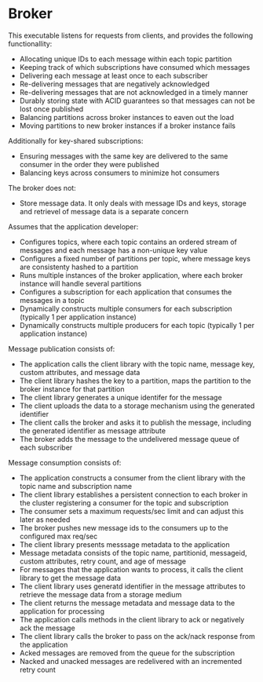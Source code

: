 # Broker

This executable listens for requests from clients, and provides the following functionallity:
- Allocating unique IDs to each message within each topic partition
- Keeping track of which subscriptions have consumed which messages
- Delivering each message at least once to each subscriber
- Re-delivering messages that are negatively acknowledged
- Re-delivering messages that are not acknowledged in a timely manner
- Durably storing state with ACID guarantees so that messages can not be lost once published
- Balancing partitions across broker instances to eaven out the load
- Moving partitions to new broker instances if a broker instance fails

Additionally for key-shared subscriptions:
- Ensuring messages with the same key are delivered to the same consumer in the order they were published
- Balancing keys across consumers to minimize hot consumers

The broker does not:
- Store message data. It only deals with message IDs and keys, storage and retrievel of message data is a separate concern

Assumes that the application developer:
- Configures topics, where each topic contains an ordered stream of messages and each message has a non-unique key value
- Configures a fixed number of partitions per topic, where message keys are consistenty hashed to a partition
- Runs multiple instances of the broker application, where each broker instance will handle several partitions
- Configures a subscription for each application that consumes the messages in a topic
- Dynamically constructs multiple consumers for each subscription (typically 1 per application instance)
- Dynamically constructs multiple producers for each topic (typically 1 per application instance)

Message publication consists of:
- The application calls the client library with the topic name, message key, custom attributes, and message data
- The client library hashes the key to a partition, maps the partition to the broker instance for that partition
- The client library generates a unique identifer for the message
- The client uploads the data to a storage mechanism using the generated identifier
- The client calls the broker and asks it to publish the message, including the generated identifier as message attribute
- The broker adds the message to the undelivered message queue of each subscriber

Message consumption consists of:
- The application constructs a consumer from the client library with the topic name and subscription name
- The client library establishes a persistent connection to each broker in the cluster registering a consumer for the topic and subscription
- The consumer sets a maximum requests/sec limit and can adjust this later as needed
- The broker pushes new message ids to the consumers up to the configured max req/sec
- The client library presents messsage metadata to the application 
- Message metadata consists of the topic name, partitionid, messageid, custom attributes, retry count, and age of message
- For messages that the application wants to process, it calls the client library to get the message data
- The client library uses generatd identifier in the message attributes to retrieve the message data from a storage medium
- The client returns the message metadata and message data to the application for processing
- The application calls methods in the client library to ack or negatively ack the message
- The client library calls the broker to pass on the ack/nack response from the application
- Acked messages are removed from the queue for the subscription
- Nacked and unacked messages are redelivered with an incremented retry count
